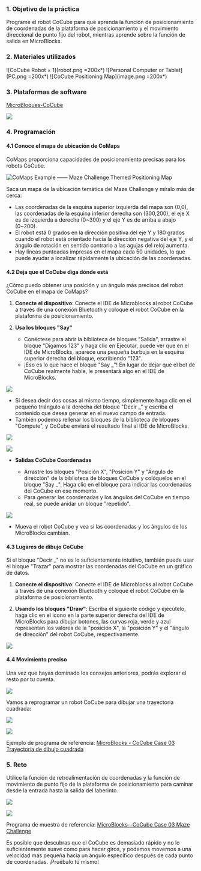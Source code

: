 ### 1. Objetivo de la práctica

Programe el robot CoCube para que aprenda la función de posicionamiento de coordenadas de la plataforma de posicionamiento y el movimiento direccional de punto fijo del robot, mientras aprende sobre la función de salida en MicroBlocks.

### 2. Materiales utilizados

![CoCube Robot × 1](robot.png =200x*)
![Personal Computer or Tablet](PC.png =200x*)
![CoCube Positioning Map](image.png =200x*)

### 3. Plataformas de software

[MicroBloques-CoCube](https://microblocks.fun/run/microblocks.html#scripts=GP%20Scripts%0Adepends%20%27CoCube%27)

![](image-1.png)

### 4. Programación

#### 4.1 Conoce el mapa de ubicación de CoMaps

CoMaps proporciona capacidades de posicionamiento precisas para los robots CoCube.

![CoMaps Example —— Maze Challenge Themed Positioning Map](comap.png)

Saca un mapa de la ubicación temática del Maze Challenge y míralo más de cerca:

- Las coordenadas de la esquina superior izquierda del mapa son (0,0), las coordenadas de la esquina inferior derecha son (300,200), el eje X es de izquierda a derecha (0~300) y el eje Y es de arriba a abajo (0~200).
- El robot está 0 grados en la dirección positiva del eje Y y 180 grados cuando el robot está orientado hacia la dirección negativa del eje Y, y el ángulo de rotación en sentido contrario a las agujas del reloj aumenta.
- Hay líneas punteadas impresas en el mapa cada 50 unidades, lo que puede ayudar a localizar rápidamente la ubicación de las coordenadas.

#### 4.2 Deja que el CoCube diga dónde está

¿Cómo puedo obtener una posición y un ángulo más precisos del robot CoCube en el mapa de CoMaps?

1. **Conecte el dispositivo**: Conecte el IDE de Microblocks al robot CoCube a través de una conexión Bluetooth y coloque el robot CoCube en la plataforma de posicionamiento.

2. **Usa los bloques "Say"**

   - Conéctese para abrir la biblioteca de bloques "Salida", arrastre el bloque "Digamos 123" y haga clic en Ejecutar, puede ver que en el IDE de MicroBlocks, aparece una pequeña burbuja en la esquina superior derecha del bloque, escribiendo "123".
   - ¡Eso es lo que hace el bloque "Say _"! En lugar de dejar que el bot de CoCube realmente hable, le presentará algo en el IDE de MicroBlocks.

![](image-2.png)  


- Si desea decir dos cosas al mismo tiempo, simplemente haga clic en el pequeño triángulo a la derecha del bloque "Decir _" y escriba el contenido que desea generar en el nuevo campo de entrada.
- También podemos rellenar los bloques de la biblioteca de bloques "Compute", y CoCube enviará el resultado final al IDE de MicroBlocks.

![](scriptImage2100985.png)  

![](scriptImage2239731.png)

- **Salidas CoCube Coordenadas**

  - Arrastre los bloques "Posición X", "Posición Y" y "Ángulo de dirección" de la biblioteca de bloques CoCube y colóquelos en el bloque "Say _". Haga clic en el bloque para indicar las coordenadas del CoCube en ese momento.
  - Para generar las coordenadas y los ángulos del CoCube en tiempo real, se puede anidar un bloque "repetido".

![](scriptImage2340058.png)

- Mueva el robot CoCube y vea si las coordenadas y los ángulos de los MicroBlocks cambian.

#### 4.3 Lugares de dibujo CoCube

Si el bloque "Decir _" no es lo suficientemente intuitivo, también puede usar el bloque "Trazar" para mostrar las coordenadas del CoCube en un gráfico de datos.

1. **Conecte el dispositivo**: Conecte el IDE de Microblocks al robot CoCube a través de una conexión Bluetooth y coloque el robot CoCube en la plataforma de posicionamiento.

2. **Usando los bloques "Draw"**: Escriba el siguiente código y ejecútelo, haga clic en el icono en la parte superior derecha del IDE de MicroBlocks para dibujar botones, las curvas roja, verde y azul representan los valores de la "posición X", la "posición Y" y el "ángulo de dirección" del robot CoCube, respectivamente.

![](image-3.png)

#### 4.4 Movimiento preciso

Una vez que hayas dominado los consejos anteriores, podrás explorar el resto por tu cuenta.

![](image-4.png)

Vamos a reprogramar un robot CoCube para dibujar una trayectoria cuadrada:

![](scriptImage3089043.png)  

![](scriptImage3097549.png)

Ejemplo de programa de referencia: [MicroBlocks - CoCube Case 03 Trayectoria de dibujo cuadrada](https://microblocks.fun/run/microblocks.html#scripts=GP%20Scripts%0Adepends%20%27CoCube%27%0A%0Ascript%20971%20248%20%7B%0Aforever%20%7B%0A%20%20%27CoCube%20rotate%20to%20angle%27%200%2030%0A%20%20%27CoCube%20move%20by%20step%27%20%27cocube%3Bforward%27%2040%2050%0A%20%20%27CoCube%20rotate%20to%20angle%27%2090%2030%0A%20%20%27CoCube%20move%20by%20step%27%20%27cocube%3Bforward%27%2040%2050%0A%20%20%27CoCube%20rotate%20to%20angle%27%20180%2030%0A%20%20%27CoCube%20move%20by%20step%27%20%27cocube%3Bforward%27%2040%2050%0A%20%20%27CoCube%20rotate%20to%20angle%27%20270%2030%0A%20%20%27CoCube%20move%20by%20step%27%20%27cocube%3Bforward%27%2040%2050%0A%7D%0A%7D%0A%0Ascript%20596%20312%20%7B%0Aforever%20%7B%0A%20%20%27CoCube%20move%20by%20step%27%20%27cocube%3Bforward%27%2040%2050%0A%20%20%27CoCube%20rotate%20by%20degree%27%20%27cocube%3Bleft%27%2030%2090%0A%7D%0A%7D%0A%0A)

### 5. Reto

Utilice la función de retroalimentación de coordenadas y la función de movimiento de punto fijo de la plataforma de posicionamiento para caminar desde la entrada hasta la salida del laberinto.

![](scriptImage256581.png)  

![](comap.gif)

Programa de muestra de referencia: [MicroBlocks--CoCube Case 03 Maze Challenge](https://microblocks.fun/run/microblocks.html#scripts=GP%20Scripts%0Adepends%20%27CoCube%27%0A%0Ascript%20437%20194%20%7B%0A%27CoCube%20move%20to%27%20124%2022%2040%0A%27CoCube%20move%20to%27%20124%2053%2040%0A%27CoCube%20move%20to%27%20155%2053%2040%0A%27CoCube%20move%20to%27%20156%20118%2040%0A%27CoCube%20move%20to%27%20286%20118%2040%0A%27CoCube%20move%20to%27%20286%20180%2040%0A%27CoCube%20move%20to%27%20223%20180%2040%0A%27CoCube%20move%20to%27%20220%20150%2040%0A%27CoCube%20move%20to%27%20155%20150%2040%0A%27CoCube%20move%20to%27%20155%20180%2040%0A%7D%0A%0A)

Es posible que descubras que el CoCube es demasiado rápido y no lo suficientemente suave como para hacer giros, y podemos movernos a una velocidad más pequeña hacia un ángulo específico después de cada punto de coordenadas. ¡Pruébalo tú mismo!